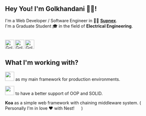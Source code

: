 ## Hey You! I'm Golkhandani 🌹🤣!


I'm a Web Developer / Software Engineer in 🧑‍💻 **[Supnex](https://supnex.com)**. <br />
I'm a Graduate Student 🎓 in the field of **Electrical Engineering**. <br />

<br />
<a href="https://twitter.com/mrzgolkhandani">
    <img align="left" alt="Golkhandani's Twitter" height="30px"
        src="https://image.flaticon.com/icons/svg/2111/2111703.svg" />
</a>
<a href="https://www.linkedin.com/in/golkhandani">
    <img align="left" alt="Golkhandani's LinkdeIN" height="30px"
        src="https://image.flaticon.com/icons/svg/2111/2111465.svg" />
</a>

<a href="https://t.me/mrzgxavanias">
    <img align="left" alt="Golkhandani's Codewars" height="30px"
        src="https://image.flaticon.com/icons/svg/2111/2111667.svg" />
</a>
<br />
<br />


## What I'm working with?

<p>
    <img height="30px"
        src="https://upload.wikimedia.org/wikipedia/commons/thumb/d/d9/Node.js_logo.svg/220px-Node.js_logo.svg.png" />
    <span> as my main framework for production environments.</span>
</p>
<p>
    <img height="30px"
        src="https://upload.wikimedia.org/wikipedia/commons/thumb/4/4c/Typescript_logo_2020.svg/220px-Typescript_logo_2020.svg.png" />
    <span> to have a better support of OOP and SOLID.</span>
</p>
<p>
    <strong>Koa</strong>
    <span> as a simple web framework with chaining middleware system.</span> ( Personally I'm in love ❤️ with
    Nest!
    <img height=15px"
        src="https://d33wubrfki0l68.cloudfront.net/e937e774cbbe23635999615ad5d7732decad182a/26072/logo-small.ede75a6b.svg" />
    )

</p>
